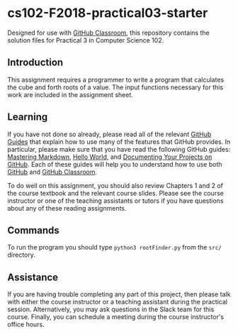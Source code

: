 
# cs102-F2018-practical03-starter

Designed for use with [GitHub Classroom](https://classroom.github.com/), this repository contains the solution files for Practical 3 in Computer Science 102.

## Introduction

This assignment requires a programmer to write a program that calculates the cube and forth roots of a value. The input functions necessary for this work are included in the assignment sheet.

## Learning

If you have not done so already, please read all of the relevant [GitHub Guides](https://guides.github.com/) that explain how to use many of the features that GitHub provides. In particular, please make sure that you have read the following GitHub guides: [Mastering Markdown](https://guides.github.com/features/mastering-markdown/), [Hello World](https://guides.github.com/activities/hello-world/), and [Documenting Your Projects on GitHub](https://guides.github.com/features/wikis/). Each of these guides will help you to understand how to use both [GitHub](http://github.com) and [GitHub Classroom](https://classroom.github.com/).

To do well on this assignment, you should also review Chapters 1 and 2 of the course
textbook and the relevant course slides. Please see the course instructor or one of the
teaching assistants or tutors if you have questions about any of these reading
assignments.

## Commands

To run the program you should type `python3 rootFinder.py` from the `src/` directory.


## Assistance

If you are having trouble completing any part of this project, then please talk
with either the course instructor or a teaching assistant during the practical
session. Alternatively, you may ask questions in the Slack team for this
course. Finally, you can schedule a meeting during the course instructor's
office hours.
